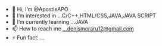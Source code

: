 - 👋 Hi, I’m @ApostleAPO
- 👀 I’m interested in ...C/C++,HTML/CSS,JAVA,JAVA SCRIPT
- 🌱 I’m currently learning ...JAVA
- 📫 How to reach me ...denismoraru12@gmail.com
- ⚡ Fun fact: ...

<!---
ApostleAPO/ApostleAPO is a ✨ special ✨ repository because its `README.md` (this file) appears on your GitHub profile.
You can click the Preview link to take a look at your changes.
--->
